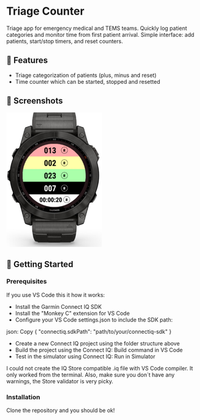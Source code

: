 # Triage Counter

Triage app for emergency medical and TEMS teams. Quickly log patient categories and monitor time from first patient arrival. Simple interface: add patients, start/stop timers, and reset counters.

## 🌟 Features

- Triage categorization of patients (plus, minus and reset)
- Time counter which can be started, stopped and resetted

## 📸 Screenshots

<img src="https://github.com/jisosavi/TriageCounter/blob/main/screenshots/Triage%20Counter_Screenshot_01.jpg" width="250">

## 🚀 Getting Started

### Prerequisites

If you use VS Code this it how it works:

- Install the Garmin Connect IQ SDK
- Install the "Monkey C" extension for VS Code
- Configure your VS Code settings.json to include the SDK path:

json:
Copy
{
    "connectiq.sdkPath": "path/to/your/connectiq-sdk"
}

- Create a new Connect IQ project using the folder structure above
- Build the project using the Connect IQ: Build command in VS Code
- Test in the simulator using Connect IQ: Run in Simulator

I could not create the IQ Store compatible .iq file with VS Code compiler. It only worked from the terminal.
Also, make sure you don´t have any warnings, the Store validator is very picky.

### Installation

Clone the repository and you should be ok!
